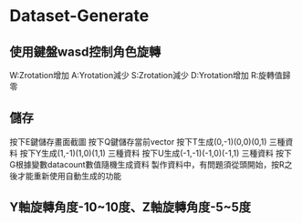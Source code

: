 # Dataset-Generate
## 使用鍵盤wasd控制角色旋轉
W:Zrotation增加 A:Yrotation減少 S:Zrotation減少 D:Yrotation增加 R:旋轉值歸零
## 儲存
按下E鍵儲存畫面截圖
按下Q鍵儲存當前vector
按下T生成(0,-1)(0,0)(0,1) 三種資料
按下Y生成(1,-1)(1,0)(1,1) 三種資料
按下U生成(-1,-1)(-1,0)(-1,1) 三種資料
按下G根據變數datacount數值隨機生成資料
製作資料中，有問題須從頭開始，按R之後才能重新使用自動生成的功能
## Y軸旋轉角度-10~10度、Z軸旋轉角度-5~5度
